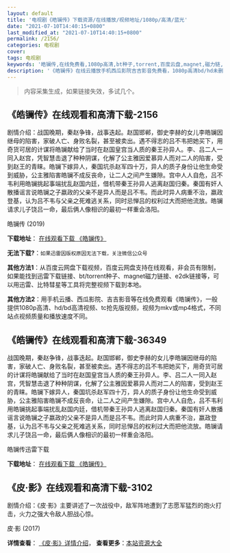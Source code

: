 ```yaml
---
layout: default
title: '电视剧《皓镧传》下载资源/在线播放/视频地址/1080p/高清/蓝光'
date: "2021-07-10T14:40:15+0800"
last_modified_at: "2021-07-10T14:40:15+0800"
permalink: /2156/
categories: 电视剧
cover:
tags: 电视剧
keywords: '皓镧传,在线免费看,1080p高清,bt种子,torrent,百度云盘,magnet,磁力链,迅雷下载资源'
description: '《皓镧传》在线云播放手机西瓜影院吉吉影音免费看，1080p高清bd/hd未删减完整版和tc抢先枪版，mkv/mp4格式，附带bt/torrent种子、magnet/磁力链、百度云盘、网盘资源迅雷下载链接'
---
```


>内容采集生成，如果链接失效，多试几个。


## 《皓镧传》在线观看和高清下载-2156

剧情介绍：战国晚期，秦赵争锋，战事迭起。赵国邯郸，御史李赫的女儿李皓镧因继母的陷害，家破人亡、身败名裂，甚至被卖出。遇不得志的吕不韦把她买下，用奇货可居的计谋将皓镧献给了当时在赵国皇宫当人质的秦王孙异人。李、吕二人一同入赵宫，凭智慧击退了种种阴谋，化解了公主雅因爱慕异人而对二人的陷害，受到赵王的青睐。皓镧下嫁异人，秦国坑杀赵军四十万，异人的质子身份让他生命受到威胁，公主雅陷害皓镧不成反丧命，让二人之间产生嫌隙。宫中人人自危，吕不韦利用皓镧挑起事端扰乱赵国内廷，借机带秦王孙异人逃离赵国归秦。秦国有奸人散播谣言说皓镧之子嬴政的父亲不是异人而是吕不韦。而此时异人病重不治，嬴政登基，认为吕不韦与父亲之死难逃关系，同时忌惮吕的权利过大而把他流放。皓镧请求儿子饶吕一命，最后俩人像相识的最初一样重会洛阳。


皓镧传 (2019)

**下载地址**： [在线观看下载 《皓镧传》](https://www.btbtdy.me/btdy/dy14404.html) 


**无法下载?**：`如果迅雷因版权原因无法下载，关注微信公众号 `

**其他方法1**：从百度云网盘下载视频，百度云网盘支持在线观看，非会员有限制，如果能找到迅雷下载链接、bt/torrent种子、magnet磁力链接、e2dk链接等，可以用迅雷、比特彗星等工具将完整视频下载到本地。

**其他方法2**：用手机云播、西瓜影院、吉吉影音等在线免费观看《皓镧传》，一般提供1080p高清、hd/bd高清视频、tc抢先版视频，视频为mkv或mp4格式，不同站点视频质量和播放速度不同。


## 《皓镧传》在线观看和高清下载-36349

战国晚期，秦赵争锋，战事迭起。赵国邯郸，御史李赫的女儿李皓镧因继母的陷害，家破人亡、身败名裂，甚至被卖出。遇不得志的吕不韦把她买下，用奇货可居的计谋将皓镧献给了当时在赵国皇宫当人质的秦王孙异人。李、吕二人一同入赵宫，凭智慧击退了种种阴谋，化解了公主雅因爱慕异人而对二人的陷害，受到赵王的青睐。皓镧下嫁异人，秦国坑杀赵军四十万，异人的质子身份让他生命受到威胁，公主雅陷害皓镧不成反丧命，让二人之间产生嫌隙。宫中人人自危，吕不韦利用皓镧挑起事端扰乱赵国内廷，借机带秦王孙异人逃离赵国归秦。秦国有奸人散播谣言说皓镧之子嬴政的父亲不是异人而是吕不韦。而此时异人病重不治，嬴政登基，认为吕不韦与父亲之死难逃关系，同时忌惮吕的权利过大而把他流放。皓镧请求儿子饶吕一命，最后俩人像相识的最初一样重会洛阳。


皓镧传迅雷下载

**下载地址**： [在线观看下载 《皓镧传》](https://www.993dy.com//vod-detail-id-34321.html) 


## 《皮·影》在线观看和高清下载-3102

剧情介绍：《皮·影》主要讲述了一次战役中，敌军阵地遭到了志愿军猛烈的炮火打击，火力之强大令敌人胆战心惊。


皮·影 (2017)

**详情查看**： [《皮·影》详情介绍](/movie/3102/)， **查看更多**：[本站资源大全](/movie/t/all/)

